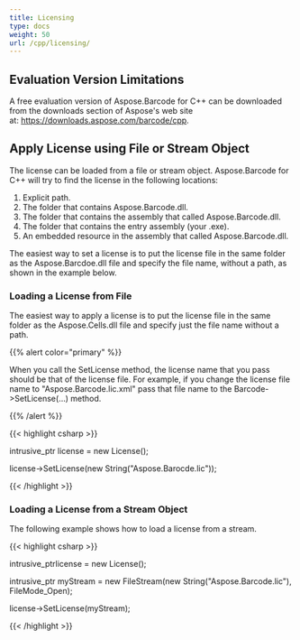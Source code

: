 ```yaml
---
title: Licensing
type: docs
weight: 50
url: /cpp/licensing/
---
```


## **Evaluation Version Limitations**
A free evaluation version of Aspose.Barcode for C++ can be downloaded from the downloads section of Aspose's web site at: <https://downloads.aspose.com/barcode/cpp>.
## **Apply License using File or Stream Object**
The license can be loaded from a file or stream object. Aspose.Barcode for C++ will try to find the license in the following locations:

1. Explicit path.
1. The folder that contains Aspose.Barcode.dll.
1. The folder that contains the assembly that called Aspose.Barcode.dll.
1. The folder that contains the entry assembly (your .exe).
1. An embedded resource in the assembly that called Aspose.Barcode.dll.

The easiest way to set a license is to put the license file in the same folder as the Aspose.Barcdoe.dll file and specify the file name, without a path, as shown in the example below.
### **Loading a License from File**
The easiest way to apply a license is to put the license file in the same folder as the Aspose.Cells.dll file and specify just the file name without a path.

{{% alert color="primary" %}} 

When you call the SetLicense method, the license name that you pass should be that of the license file. For example, if you change the license file name to "Aspose.Barcode.lic.xml" pass that file name to the Barcode->SetLicense(…) method.

{{% /alert %}} 


{{< highlight csharp >}}

 intrusive_ptr<License> license = new License();

license->SetLicense(new String("Aspose.Barocde.lic"));

{{< /highlight >}}
### **Loading a License from a Stream Object**
The following example shows how to load a license from a stream.

{{< highlight csharp >}}

 intrusive_ptr<License>license = new License();

intrusive_ptr<FileStream> myStream = new FileStream(new String("Aspose.Barcode.lic"), FileMode_Open);

license->SetLicense(myStream);

{{< /highlight >}}
